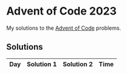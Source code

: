 # Advent of Code 2023

My solutions to the [Advent of Code](https://adventofcode.com/2023) problems.

## Solutions

| Day | Solution 1 | Solution 2 | Time |
| --- | ---------- | ---------- | ---- |
